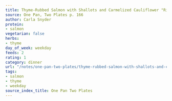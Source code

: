 ```yaml
---
title: Thyme-Rubbed Salmon with Shallots and Carmelized Cauliflower "Risotto"
source: One Pan, Two Plates p. 166
author: Carla Snyder
protein:
- salmon
vegetarian: false
herbs:
- thyme
day_of_week: weekday
feeds: 2
rating: 1
category: dinner
url: "/notes/one-pan-two-plates/thyme-rubbed-salmon-with-shallots-and-carmelized-cauliflower-risotto.html"
tags:
- salmon
- thyme
- weekday
source_index_title: One Pan Two Plates
---
```



